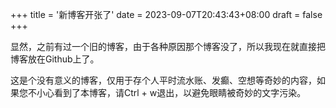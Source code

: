 +++
title = '新博客开张了'
date = 2023-09-07T20:43:43+08:00
draft = false
+++

显然，之前有过一个旧的博客，由于各种原因那个博客没了，所以我现在就直接把博客放在Github上了。

这是个没有意义的博客，仅用于存个人平时流水账、发癫、空想等奇妙的内容，如果您不小心看到了本博客，请Ctrl + w退出，以避免眼睛被奇妙的文字污染。
